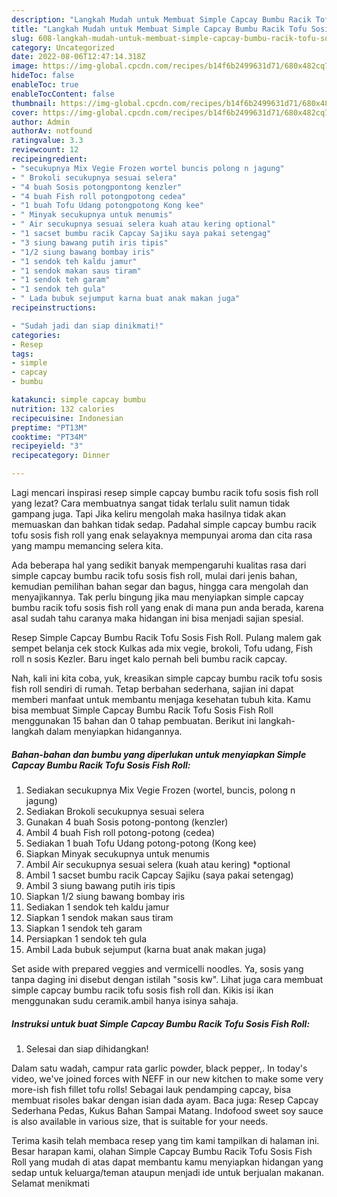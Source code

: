 ```yaml
---
description: "Langkah Mudah untuk Membuat Simple Capcay Bumbu Racik Tofu Sosis Fish Roll yang Menggugah Selera"
title: "Langkah Mudah untuk Membuat Simple Capcay Bumbu Racik Tofu Sosis Fish Roll yang Menggugah Selera"
slug: 608-langkah-mudah-untuk-membuat-simple-capcay-bumbu-racik-tofu-sosis-fish-roll-yang-menggugah-selera
category: Uncategorized
date: 2022-08-06T12:47:14.318Z
image: https://img-global.cpcdn.com/recipes/b14f6b2499631d71/680x482cq70/simple-capcay-bumbu-racik-tofu-sosis-fish-roll-foto-resep-utama.jpg
hideToc: false
enableToc: true
enableTocContent: false
thumbnail: https://img-global.cpcdn.com/recipes/b14f6b2499631d71/680x482cq70/simple-capcay-bumbu-racik-tofu-sosis-fish-roll-foto-resep-utama.jpg
cover: https://img-global.cpcdn.com/recipes/b14f6b2499631d71/680x482cq70/simple-capcay-bumbu-racik-tofu-sosis-fish-roll-foto-resep-utama.jpg
author: Admin
authorAv: notfound
ratingvalue: 3.3
reviewcount: 12
recipeingredient:
- "secukupnya Mix Vegie Frozen wortel buncis polong n jagung"
- " Brokoli secukupnya sesuai selera"
- "4 buah Sosis potongpontong kenzler"
- "4 buah Fish roll potongpotong cedea"
- "1 buah Tofu Udang potongpotong Kong kee"
- " Minyak secukupnya untuk menumis"
- " Air secukupnya sesuai selera kuah atau kering optional"
- "1 sacset bumbu racik Capcay Sajiku saya pakai setengag"
- "3 siung bawang putih iris tipis"
- "1/2 siung bawang bombay iris"
- "1 sendok teh kaldu jamur"
- "1 sendok makan saus tiram"
- "1 sendok teh garam"
- "1 sendok teh gula"
- " Lada bubuk sejumput karna buat anak makan juga"
recipeinstructions:

- "Sudah jadi dan siap dinikmati!"
categories:
- Resep
tags:
- simple
- capcay
- bumbu

katakunci: simple capcay bumbu 
nutrition: 132 calories
recipecuisine: Indonesian
preptime: "PT13M"
cooktime: "PT34M"
recipeyield: "3"
recipecategory: Dinner

---
```



Lagi mencari inspirasi resep simple capcay bumbu racik tofu sosis fish roll yang lezat? Cara membuatnya sangat tidak terlalu sulit namun tidak gampang juga. Tapi Jika keliru mengolah maka hasilnya tidak akan memuaskan dan bahkan tidak sedap. Padahal simple capcay bumbu racik tofu sosis fish roll yang enak selayaknya mempunyai aroma dan cita rasa yang mampu memancing selera kita.


Ada beberapa hal yang sedikit banyak mempengaruhi kualitas rasa dari simple capcay bumbu racik tofu sosis fish roll, mulai dari jenis bahan, kemudian pemilihan bahan segar dan bagus, hingga cara mengolah dan menyajikannya. Tak perlu bingung jika mau menyiapkan simple capcay bumbu racik tofu sosis fish roll yang enak di mana pun anda berada, karena asal sudah tahu caranya maka hidangan ini bisa menjadi sajian spesial.

Resep Simple Capcay Bumbu Racik Tofu Sosis Fish Roll. Pulang malem gak sempet belanja cek stock Kulkas ada mix vegie, brokoli, Tofu udang, Fish roll n sosis Kezler. Baru inget kalo pernah beli bumbu racik capcay.


Nah, kali ini kita coba, yuk, kreasikan simple capcay bumbu racik tofu sosis fish roll sendiri di rumah. Tetap berbahan sederhana, sajian ini dapat memberi manfaat untuk membantu menjaga kesehatan tubuh kita. Kamu bisa membuat Simple Capcay Bumbu Racik Tofu Sosis Fish Roll menggunakan 15 bahan dan 0 tahap pembuatan. Berikut ini langkah-langkah dalam menyiapkan hidangannya.

<!--inarticleads1-->

##### Bahan-bahan dan bumbu yang diperlukan untuk menyiapkan Simple Capcay Bumbu Racik Tofu Sosis Fish Roll:

1. Sediakan secukupnya Mix Vegie Frozen (wortel, buncis, polong n jagung)
1. Sediakan  Brokoli secukupnya sesuai selera
1. Gunakan 4 buah Sosis potong-pontong (kenzler)
1. Ambil 4 buah Fish roll potong-potong (cedea)
1. Sediakan 1 buah Tofu Udang potong-potong (Kong kee)
1. Siapkan  Minyak secukupnya untuk menumis
1. Ambil  Air secukupnya sesuai selera (kuah atau kering) *optional
1. Ambil 1 sacset bumbu racik Capcay Sajiku (saya pakai setengag)
1. Ambil 3 siung bawang putih iris tipis
1. Siapkan 1/2 siung bawang bombay iris
1. Sediakan 1 sendok teh kaldu jamur
1. Siapkan 1 sendok makan saus tiram
1. Siapkan 1 sendok teh garam
1. Persiapkan 1 sendok teh gula
1. Ambil  Lada bubuk sejumput (karna buat anak makan juga)


Set aside with prepared veggies and vermicelli noodles. Ya, sosis yang tanpa daging ini disebut dengan istilah &#34;sosis kw&#34;. Lihat juga cara membuat simple capcay bumbu racik tofu sosis fish roll dan. Kikis isi ikan menggunakan sudu ceramik.ambil hanya isinya sahaja. 

<!--inarticleads2-->

##### Instruksi untuk buat Simple Capcay Bumbu Racik Tofu Sosis Fish Roll:


1. Selesai dan siap dihidangkan!

Dalam satu wadah, campur rata garlic powder, black pepper,. In today&#39;s video, we&#39;ve joined forces with NEFF in our new kitchen to make some very more-ish fish fillet tofu rolls! Sebagai lauk pendamping capcay, bisa membuat risoles bakar dengan isian dada ayam. Baca juga: Resep Capcay Sederhana Pedas, Kukus Bahan Sampai Matang. Indofood sweet soy sauce is also available in various size, that is suitable for your needs. 

Terima kasih telah membaca resep yang tim kami tampilkan di halaman ini. Besar harapan kami, olahan Simple Capcay Bumbu Racik Tofu Sosis Fish Roll yang mudah di atas dapat membantu kamu menyiapkan hidangan yang sedap untuk keluarga/teman ataupun menjadi ide untuk berjualan makanan. Selamat menikmati
